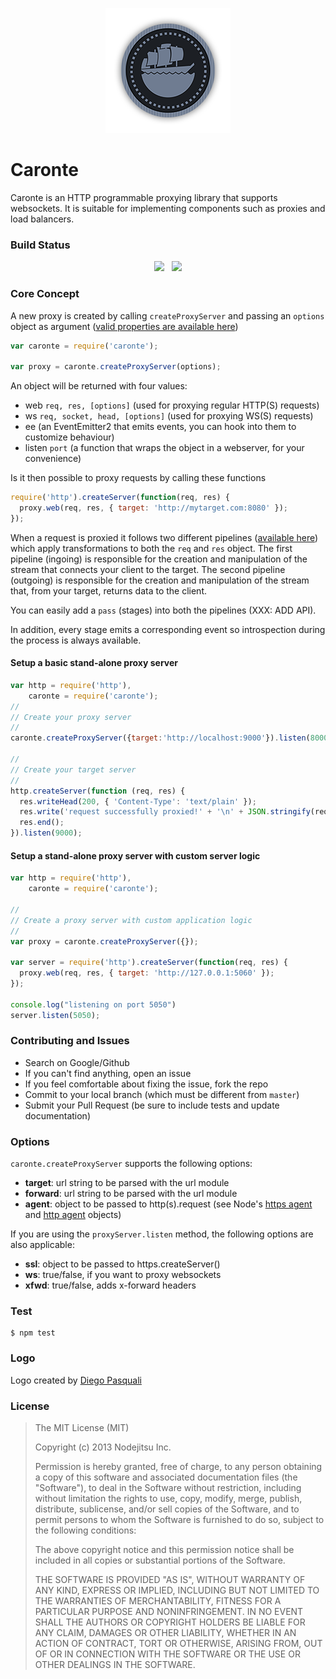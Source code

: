 <p align="center">
  <img src="doc/logo.png?raw=true"/>
</p>

Caronte
=======

Caronte is an HTTP programmable proxying library that supports 
websockets. It is suitable for implementing components such as
proxies and load balancers.

### Build Status

<p align="center">
 <img src="https://travis-ci.org/nodejitsu/node-http-proxy.png?branch=caronte"/>&nbsp;&nbsp;
 <img src="https://coveralls.io/repos/nodejitsu/node-http-proxy/badge.png?branch=caronte"/>
</p>

### Core Concept

A new proxy is created by calling `createProxyServer` and passing
an `options` object as argument ([valid properties are available here](tree/master/lib/caronte.js#L26-L39)) 

```javascript
var caronte = require('caronte');

var proxy = caronte.createProxyServer(options);
```

An object will be returned with four values:

* web `req, res, [options]` (used for proxying regular HTTP(S) requests)
* ws `req, socket, head, [options]` (used for proxying WS(S) requests)
* ee (an EventEmitter2 that emits events, you can hook into them to customize behaviour)
* listen `port` (a function that wraps the object in a webserver, for your convenience)

Is it then possible to proxy requests by calling these functions

```javascript
require('http').createServer(function(req, res) {
  proxy.web(req, res, { target: 'http://mytarget.com:8080' });
});
```

When a request is proxied it follows two different pipelines ([available here](tree/master/lib/caronte/passes))
which apply transformations to both the `req` and `res` object. 
The first pipeline (ingoing) is responsible for the creation and manipulation of the stream that connects your client to the target.
The second pipeline (outgoing) is responsible for the creation and manipulation of the stream that, from your target, returns data 
to the client.

You can easily add a `pass` (stages) into both the pipelines (XXX: ADD API).

In addition, every stage emits a corresponding event so introspection during the process is always available.

#### Setup a basic stand-alone proxy server

```js
var http = require('http'),
    caronte = require('caronte');
//
// Create your proxy server
//
caronte.createProxyServer({target:'http://localhost:9000'}).listen(8000);

//
// Create your target server
//
http.createServer(function (req, res) {
  res.writeHead(200, { 'Content-Type': 'text/plain' });
  res.write('request successfully proxied!' + '\n' + JSON.stringify(req.headers, true, 2));
  res.end();
}).listen(9000);
```

#### Setup a stand-alone proxy server with custom server logic

``` js
var http = require('http'),
    caronte = require('caronte');
    
//
// Create a proxy server with custom application logic
//
var proxy = caronte.createProxyServer({});

var server = require('http').createServer(function(req, res) {
  proxy.web(req, res, { target: 'http://127.0.0.1:5060' });
});

console.log("listening on port 5050")
server.listen(5050);
```

### Contributing and Issues

* Search on Google/Github 
* If you can't find anything, open an issue 
* If you feel comfortable about fixing the issue, fork the repo
* Commit to your local branch (which must be different from `master`)
* Submit your Pull Request (be sure to include tests and update documentation)

### Options

`caronte.createProxyServer` supports the following options:

 *  **target**: url string to be parsed with the url module 
 *  **forward**: url string to be parsed with the url module
 *  **agent**: object to be passed to http(s).request (see Node's [https agent](http://nodejs.org/api/https.html#https_class_https_agent) and [http agent](http://nodejs.org/api/http.html#http_class_http_agent) objects)

If you are using the `proxyServer.listen` method, the following options are also applicable:

 *  **ssl**: object to be passed to https.createServer()
 *  **ws**: true/false, if you want to proxy websockets
 *  **xfwd**: true/false, adds x-forward headers


### Test

```
$ npm test
```

### Logo

Logo created by [Diego Pasquali](http://dribbble.com/diegopq)

### License

>The MIT License (MIT)
>
>Copyright (c) 2013 Nodejitsu Inc.
>
>Permission is hereby granted, free of charge, to any person obtaining a copy
>of this software and associated documentation files (the "Software"), to deal
>in the Software without restriction, including without limitation the rights
>to use, copy, modify, merge, publish, distribute, sublicense, and/or sell
>copies of the Software, and to permit persons to whom the Software is
>furnished to do so, subject to the following conditions:
>
>The above copyright notice and this permission notice shall be included in
>all copies or substantial portions of the Software.
>
>THE SOFTWARE IS PROVIDED "AS IS", WITHOUT WARRANTY OF ANY KIND, EXPRESS OR
>IMPLIED, INCLUDING BUT NOT LIMITED TO THE WARRANTIES OF MERCHANTABILITY,
>FITNESS FOR A PARTICULAR PURPOSE AND NONINFRINGEMENT. IN NO EVENT SHALL THE
>AUTHORS OR COPYRIGHT HOLDERS BE LIABLE FOR ANY CLAIM, DAMAGES OR OTHER
>LIABILITY, WHETHER IN AN ACTION OF CONTRACT, TORT OR OTHERWISE, ARISING FROM,
>OUT OF OR IN CONNECTION WITH THE SOFTWARE OR THE USE OR OTHER DEALINGS IN
>THE SOFTWARE.


